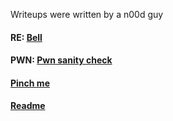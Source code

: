 Writeups were written by a n00d guy

#### RE:	 [Bell](https://github.com/vietd0x/VietAT16-Task_KCSC/tree/master/dCTF/re)

#### PWN: [Pwn sanity check](https://github.com/vietd0x/VietAT16-Task_KCSC/tree/master/dCTF/pwn/Pwn%20sanity%20check)

#### 			 [Pinch me](https://github.com/vietd0x/VietAT16-Task_KCSC/tree/master/dCTF/pwn/Pinch%20me)

#### 			 [Readme](https://github.com/vietd0x/VietAT16-Task_KCSC/tree/master/dCTF/pwn/Read%20me)

